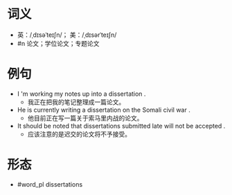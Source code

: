 # 词义
- 英：/ˌdɪsəˈteɪʃn/； 美：/ˌdɪsərˈteɪʃn/
- #n 论文；学位论文；专题论文
# 例句
- I 'm working my notes up into a dissertation .
	- 我正在把我的笔记整理成一篇论文。
- He is currently writing a dissertation on the Somali civil war .
	- 他目前正在写一篇关于索马里内战的论文。
- It should be noted that dissertations submitted late will not be accepted .
	- 应该注意的是迟交的论文将不予接受。
# 形态
- #word_pl dissertations
